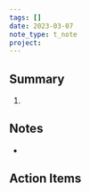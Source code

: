 ```yaml
---
tags: []
date: 2023-03-07
note_type: t_note
project:
---
```


## Summary
1. 

## Notes
* 


## Action Items
